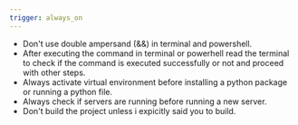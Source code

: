 ```yaml
---
trigger: always_on
---
```


- Don't use double ampersand (&&) in terminal and powershell.
- After executing the command in terminal or powerhell read the terminal to check if the command is executed successfully or not and proceed with other steps.
- Always activate virtual environment before installing a python package or running a python file.
- Always check if servers are running before running a new server.
- Don't build the project unless i expicitly said you to build.

